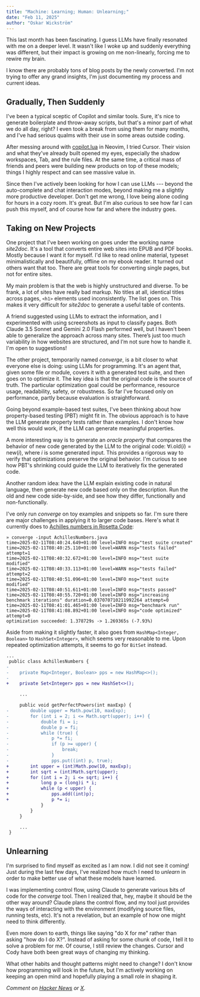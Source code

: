 ```yaml
---
title: "Machine: Learning; Human: Unlearning;"
date: "Feb 11, 2025"
author: "Oskar Wickström"
---
```


This last month has been fascinating. I guess LLMs have finally resonated with
me on a deeper level. It wasn't like I woke up and suddenly everything was
different, but their impact is growing on me non-linearly, forcing me to rewire
my brain.

I know there are probably tons of blog posts by the newly converted. I'm not
trying to offer any grand insights, I'm just documenting my process and current
ideas.

## Gradually, Then Suddenly

I've been a typical sceptic of Copilot and similar tools. Sure, it's nice to
generate boilerplate and throw-away scripts, but that's a minor part of what we
do all day, right? I even took a break from using them for many months, and
I've had serious qualms with their use in some areas outside coding.

After messing around with
[copilot.lua](https://github.com/zbirenbaum/copilot.lua) in Neovim, I tried
Cursor. Their vision and what they've already built opened my eyes, especially
the shadow workspaces, Tab, and the rule files. At the same time, a critical
mass of friends and peers were building new products on top of these models;
things I highly respect and can see massive value in.

Since then I've actively been looking for how I can use LLMs --- beyond the
auto-complete and chat interaction modes, beyond making me a slightly more
productive developer. Don't get me wrong, I love being alone coding for hours
in a cozy room. It's great. But I'm also curious to see how far I can push this
myself, and of course how far and where the industry goes.

## Taking on New Projects

One project that I've been working on goes under the working name _site2doc_.
It's a tool that converts entire web sites into EPUB and PDF books. Mostly
because I want it for myself. I'd like to read online material, typeset
minimalistically and beautifully, offline on my ebook reader. It turned out
others want that too. There are great tools for converting single pages, but
not for entire sites.

My main problem is that the web is highly unstructured and diverse. To be
frank, a lot of sites have really bad markup. No titles at all, identical
titles across pages, `<h1>` elements used inconsistently. The list goes on.
This makes it very difficult for _site2doc_ to generate a useful table of
contents.

A friend suggested using LLMs to extract the information, and I experimented
with using screenshots as input to classify pages. Both Claude 3.5 Sonnet and
Gemini 2.0 Flash performed well, but I haven't been able to generalize the
approach across many sites. There’s just too much variability in how websites
are structured, and I’m not sure how to handle it. I'm open to suggestions!

The other project, temporarily named _converge_, is a bit closer to what
everyone else is doing: using LLMs for programming. It's an agent that, given
some file or module, covers it with a generated test suite, and then goes on to
optimize it. The key idea is that the original code is the source of truth. The
particular optimization goal could be performance, resource usage, readability,
safety, or robustness. So far I've focused only on performance, partly because
evaluation is straightforward.

Going beyond example-based test suites, I've been thinking about how
property-based testing (PBT) might fit in. The obvious approach is to have the
LLM generate property tests rather than examples. I don't know how well this
would work, if the LLM can generate meaningful properties.

A more interesting way is to generate an _oracle property_ that compares the
behavior of new code generated by the LLM to the original code: $\forall i.
\text{old}(i) = \text{new}(i)$, where $i$ is some generated input. This
provides a rigorous way to verify that optimizations preserve the original
behavior. I'm curious to see how PBT's shrinking could guide the LLM to
iteratively fix the generated code.

Another random idea: have the LLM explain existing code in natural language, 
then generate new code based only on the description. Run the old and new code
side-by-side, and see how they differ, functionally and non-functionally.

I've only run _converge_ on toy examples and snippets so far. I'm sure there
are major challenges in applying it to larger code bases. Here's what it
currently does to [Achilles numbers in Rosetta
Code](https://rosettacode.org/wiki/Achilles_numbers):

```
» converge -input AchillesNumbers.java
time=2025-02-11T08:40:24.649+01:00 level=INFO msg="test suite created"
time=2025-02-11T08:40:25.110+01:00 level=WARN msg="tests failed" attempt=1
time=2025-02-11T08:40:32.672+01:00 level=INFO msg="test suite modified"
time=2025-02-11T08:40:33.113+01:00 level=WARN msg="tests failed" attempt=2
time=2025-02-11T08:40:51.096+01:00 level=INFO msg="test suite modified"
time=2025-02-11T08:40:51.611+01:00 level=INFO msg="tests passed"
time=2025-02-11T08:40:55.720+01:00 level=INFO msg="increasing benchmark iterations" duration=0.037070710211992264 attempt=0
time=2025-02-11T08:41:01.465+01:00 level=INFO msg="benchmark run"
time=2025-02-11T08:41:08.892+01:00 level=INFO msg="code optimized" attempt=0
optimization succeeded: 1.378729s -> 1.269365s (-7.93%)
```

Aside from making it slightly faster, it also goes from `HashMap<Integer,
Boolean>` to `HashSet<Integer>`, which seems very reasonable to me. Upon
repeated optimization attempts, it seems to go for `BitSet` instead.

```diff
...
 public class AchillesNumbers {
-
-    private Map<Integer, Boolean> pps = new HashMap<>();
-
+    private Set<Integer> pps = new HashSet<>();

     ...

     public void getPerfectPowers(int maxExp) {
-        double upper = Math.pow(10, maxExp);
-        for (int i = 2; i <= Math.sqrt(upper); i++) {
-            double fi = i;
-            double p = fi;
-            while (true) {
-                p *= fi;
-                if (p >= upper) {
-                    break;
-                }
-                pps.put((int) p, true);
+        int upper = (int)Math.pow(10, maxExp);
+        int sqrt = (int)Math.sqrt(upper);
+        for (int i = 2; i <= sqrt; i++) {
+            long p = (long)i * i;
+            while (p < upper) {
+                pps.add((int)p);
+                p *= i;
             }
         }
     }

     ...
 }
```

## Unlearning

I'm surprised to find myself as excited as I am now. I did not see it coming!
Just during the last few days, I've realized how much I need to _unlearn_ in
order to make better use of what these models have learned.

I was implementing control flow, using Claude to generate various bits of code
for the _converge_ tool. Then I realized that, hey, maybe it should be the
other way around? Claude plans the control flow, and my tool just provides the
ways of interacting with the environment (modifying source files, running
tests, etc). It's not a revelation, but an example of how one might need to
think differently.

Even more down to earth, things like saying "do X for me" rather than asking
"how do I do X?". Instead of asking for some chunk of code, I tell it to solve
a problem for me. Of course, I still review the changes. Cursor and Cody have
both been great ways of changing my thinking.

What other habits and thought patterns might need to change? I don't know how
programming will look in the future, but I'm actively working on keeping an
open mind and hopefully playing a small role in shaping it.

_Comment on [Hacker News](https://news.ycombinator.com/item?id=43006419) or [X](https://x.com/owickstrom/status/1889085500759187909)._

